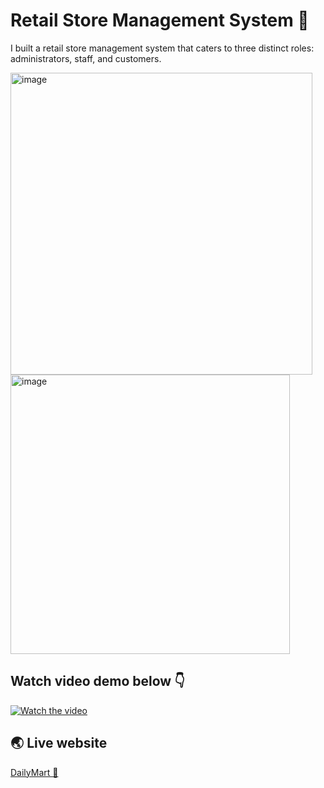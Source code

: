 # Retail Store Management System 🛒

I built a retail store management system that caters to three distinct roles: administrators, staff, and customers.

<img width="483" alt="image" src="https://github.com/sunahiri25/dailymart-front/assets/104315103/b4ad36e9-d5a1-4e59-8c4f-f0b4fb8fae37">

<img width="447" alt="image" src="https://github.com/sunahiri25/dailymart-front/assets/104315103/976e75e7-0878-4d55-bdce-74fdbe368ff9">

## Watch video demo below 👇
[![Watch the video](https://img.youtube.com/vi/SzBQswRK66Y/maxresdefault.jpg)](https://youtu.be/SzBQswRK66Y)

## 🌏 Live website
[DailyMart 🍒](https://dailymart-front.vercel.app/)
